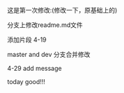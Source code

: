 这是第一次修改:(修改一下，原基础上的)

分支上修改readme.md文件

添加片段 4-19

master and dev 分支合并修改

4-29 add message

today good!!!
